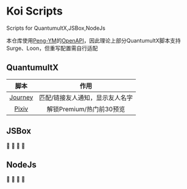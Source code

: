 # Koi Scripts
Scripts for QuantumultX,JSBox,NodeJs

本仓库使用[Peng-YM](https://github.com/Peng-YM)的[OpenAPI](https://github.com/Peng-YM/QuanX/tree/master/Tools/OpenAPI)，因此理论上部分QuantumultX脚本支持Surge、Loon，但重写配置需自行适配
## QuantumultX

|                             脚本                             |              作用               |
| :----------------------------------------------------------: | :-----------------------------: |
| [Journey](https://github.com/qianli-Koi/Scripts/tree/master/QuantumultX/Journey) | 匹配/链接友人通知，显示友人名字 |
| [Pixiv](https://github.com/qianli-Koi/Scripts/tree/master/QuantumultX/Pixiv) | 解锁Premium/热门前30预览 |

## JSBox
🚧 🚧 🚧 🚧

## NodeJs
🚧 🚧 🚧 🚧
